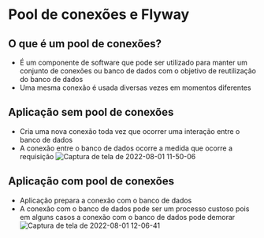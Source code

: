 # Pool de conexões e Flyway

## O que é um pool de conexões?
- É um componente de software que pode ser utilizado para manter um conjunto de conexões ou banco de dados com o objetivo de reutilização do banco de dados
- Uma mesma conexão é usada diversas vezes em momentos diferentes

## Aplicação sem pool de conexões
- Cria uma nova conexão toda vez que ocorrer uma interação entre o banco de dados
- A conexão entre o banco de dados ocorre a medida que ocorre a requisição
![Captura de tela de 2022-08-01 11-50-06](https://user-images.githubusercontent.com/43495376/182177063-7a7213a0-f1b1-45b0-8b2e-02741ff1a7da.png)

## Aplicação com pool de conexões
- Aplicação prepara a conexão com o banco de dados
- A conexão com o banco de dados pode ser um processo custoso pois em alguns casos a conexão com o banco de dados pode demorar
![Captura de tela de 2022-08-01 12-06-41](https://user-images.githubusercontent.com/43495376/182180563-7b59ca16-66f2-4f9b-9f82-78fde3091bfa.png)
